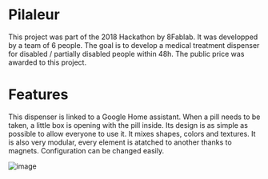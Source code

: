 # Pilaleur
This project was part of the 2018 Hackathon by 8Fablab. It was developped by a team of 6 people.
The goal is to develop a medical treatment dispenser for disabled / partially disabled people within 48h.
The public price was awarded to this project.

# Features
This dispenser is linked to a Google Home assistant. When a pill needs to be taken, a little box is opening with the pill inside.
Its design is as simple as possible to allow everyone to use it. It mixes shapes, colors and textures.
It is also very modular, every element is atatched to another thanks to magnets. Configuration can be changed easily.

![image](https://github.com/CallMeC/Pilaleur/assets/47334555/79b06ffb-c8f8-4cdb-a431-c635517889bb)
